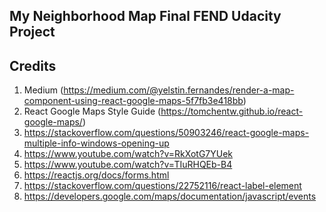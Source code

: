 ## My Neighborhood Map Final FEND Udacity Project

## Credits
1. Medium (https://medium.com/@yelstin.fernandes/render-a-map-component-using-react-google-maps-5f7fb3e418bb)
2. React Google Maps Style Guide (https://tomchentw.github.io/react-google-maps/)
3. https://stackoverflow.com/questions/50903246/react-google-maps-multiple-info-windows-opening-up
4. https://www.youtube.com/watch?v=RkXotG7YUek
5. https://www.youtube.com/watch?v=TIuRHQEb-B4
6. https://reactjs.org/docs/forms.html
7. https://stackoverflow.com/questions/22752116/react-label-element
8. https://developers.google.com/maps/documentation/javascript/events
